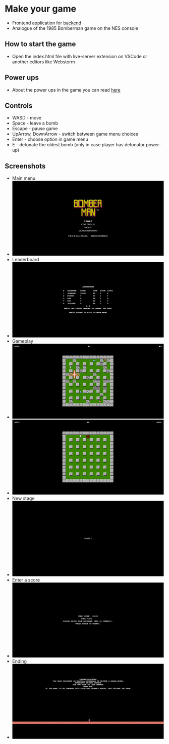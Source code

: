 # Make your game
* Frontend application for [backend](https://github.com/innovember/make-your-game)
* Analogue of the 1985 Bomberman game on the NES console

## How to start the game
* Open the index.html file with live-server extension on VSCode or another editors like Webstorm

## Power ups
* About the power ups in the game you can read [here](https://strategywiki.org/wiki/Bomberman/How_to_play)

## Controls
* WASD - move
* Space - leave a bomb
* Escape - pause game
* UpArrow, DownArrow - switch between game menu choices
* Enter - choose option in game menu
* E - detonate the oldest bomb (only in case player has detonator power-up)

## Screenshots
* Main menu
* ![Main Menu](assets/img/screenshots/main-menu.jpg)
* Leaderboard
* ![Leaderboard](assets/img/screenshots/leaderboard.jpg)
* Gameplay
* ![Gameplay 1](assets/img/screenshots/gameplay-1.jpg)
* ![Gameplay 2](assets/img/screenshots/gameplay-2.jpg)
* New stage
* ![New stage](assets/img/screenshots/new-stage.jpg)
* Enter a score
* ![Enter score](assets/img/screenshots/enter-score.jpg)
* Ending
* ![Ending](assets/img/screenshots/ending.jpg)
